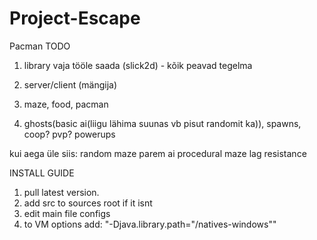 # Project-Escape
Pacman
TODO
1) library vaja tööle saada (slick2d) - kõik peavad tegelma
2) server/client (mängija)

3) maze, food,
 pacman
4) ghosts(basic ai(liigu lähima suunas vb pisut randomit ka)), spawns,
coop? pvp?
powerups

kui aega üle siis:
random maze
parem ai
procedural maze
lag resistance

INSTALL GUIDE

1) pull latest version.
2) add src to sources root if it isnt
3) edit main file configs
4) to VM options add: "-Djava.library.path="<Path to lib>/natives-windows""